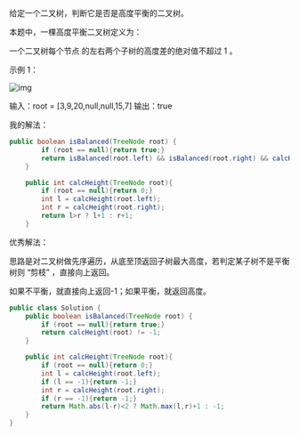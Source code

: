给定一个二叉树，判断它是否是高度平衡的二叉树。

本题中，一棵高度平衡二叉树定义为：

一个二叉树每个节点 的左右两个子树的高度差的绝对值不超过 1 。

 

示例 1：

![img](https://assets.leetcode.com/uploads/2020/10/06/balance_1.jpg)

输入：root = [3,9,20,null,null,15,7]
输出：true

我的解法：

```java
public boolean isBalanced(TreeNode root) {
        if (root == null){return true;}
        return isBalanced(root.left) && isBalanced(root.right) && calcHeight(root.left)-calcHeight(root.right)<=1 && calcHeight(root.right)- calcHeight(root.left)<=1;
    }

    public int calcHeight(TreeNode root){
        if (root == null){return 0;}
        int l = calcHeight(root.left);
        int r = calcHeight(root.right);
        return l>r ? l+1 : r+1;
    }
```



优秀解法：

思路是对二叉树做先序遍历，从底至顶返回子树最大高度，若判定某子树不是平衡树则 “剪枝” ，直接向上返回。

如果不平衡，就直接向上返回-1；如果平衡，就返回高度。

```java
public class Solution {
    public boolean isBalanced(TreeNode root) {
        if (root == null){return true;}
        return calcHeight(root) != -1;
    }

    public int calcHeight(TreeNode root){
        if (root == null){return 0;}
        int l = calcHeight(root.left);
        if (l == -1){return -1;}
        int r = calcHeight(root.right);
        if (r == -1){return -1;}
        return Math.abs(l-r)<2 ? Math.max(l,r)+1 : -1;
    }
}
```

